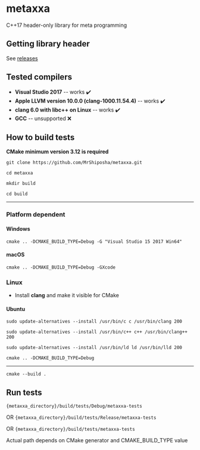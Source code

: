 # metaxxa
C++17 header-only library for meta programming

## Getting library header
See [releases](https://github.com/MrShiposha/metaxxa/releases)

## Tested compilers
 * **Visual Studio 2017** -- works ✔️
 * **Apple LLVM version 10.0.0 (clang-1000.11.54.4)** -- works ✔️
 * **clang 6.0 with libc++ on Linux** -- works ✔️
 * **GCC** -- unsupported ❌

## How to build tests
**CMake minimum version 3.12 is required**

`git clone https://github.com/MrShiposha/metaxxa.git`

`cd metaxxa`

`mkdir build`

`cd build`

----
### Platform dependent
#### Windows
`cmake .. -DCMAKE_BUILD_TYPE=Debug -G "Visual Studio 15 2017 Win64"`

#### macOS
`cmake .. -DCMAKE_BUILD_TYPE=Debug -GXcode`

### Linux
* Install **clang** and make it visible for CMake
#### Ubuntu
  `sudo update-alternatives --install /usr/bin/c c /usr/bin/clang 200`
  
  `sudo update-alternatives --install /usr/bin/c++ c++ /usr/bin/clang++ 200`
  
  `sudo update-alternatives --install /usr/bin/ld ld /usr/bin/lld 200`

  `cmake .. -DCMAKE_BUILD_TYPE=Debug`

----
`cmake --build .`

## Run tests
`{metaxxa_directory}/build/tests/Debug/metaxxa-tests`

OR `{metaxxa_directory}/build/tests/Release/metaxxa-tests`

OR `{metaxxa_directory}/build/tests/metaxxa-tests`

Actual path depends on CMake generator and CMAKE_BUILD_TYPE value
